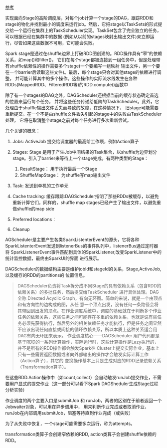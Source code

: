 [参考](https://waltyou.github.io/Mastering-Apache-Spark-Core-7-Services-DAGScheduler/)

实现面向Stage的高阶调度层，对每个job计算一个stage的DAG，跟踪RDD和stage的物化并找到最小的调度来运行job。然后，它把stage以TaskSets的形式提交给一个运行在集群上的TaskScheduler实现。TaskSet包含了完全独立的任务，可以根据已经在集群中的数据 (例如从以前的stages映射出输出文件)来立即运行，尽管如果这些数据不可用，它可能会失败。


Spark stage是通过在shuffle边界上打破RDD图创建的。RDD操作具有“窄”的依赖关系，如map()和filter()，
它们在每个stage都被连接到一组任务中，但是处理带有shuffle依赖性的操作需要多个stage(一个要编写一组映射
输出文件，另一个要在一个barrier后读取这些文件)。最后，每个stage只会对其他stage的依赖进行调整，
并可能计算其中的多个操作。这些操作的实际流水线发生在各种RDDs(MappedRDD、FilteredRDD等)的RDD.compute()函数中


除了有一个stages的DAG之外，DAGScheduler还根据当前的缓存状态确定首选的位置来运行每个任务，
并将这些任务传递给低阶的TaskScheduler。此外，它处理由于shuffle输出文件丢失而导致的故障，在这种情况下，
旧stage可能需要重新提交。在一个不是由shuffle文件丢失引起的stage中的失败由TaskScheduler处理，
它将在取消整个stage之前对每个任务进行多次重新尝试。

几个关键的概念：

1. Jobs:   ActiveJob 提交给调度器的最高阶工作项，例如Action算子

2. Stages: Stage 是用于产生Job中间结果的Task集合，以shuffle为边界划分stage。引入了barrier来等待上一个stage完成。有两种类型的Stage：

   1. ResultStage： 用于执行最后一个Stage
   2. ShuffleMapStage： 为shuffle写map输出文件

3. Task:  发送到单机的工作单元

4. Cache tracking: 缓存跟踪:DAGScheduler指明了那些RDDs被缓存，以避免重新计算它们，同样的，shuffle map stages已经产生了输出文件，以避免重做shuffle的map side
5. Preferred locations： 
6. Cleanup

AGScheduler是主要产生各类SparkListenterEvent的源头，它将各种SparkListenterEvent发送到listenerBus的事件队列中，listenerBus通过定时器将
 SparkListenerEvent事件匹配到具体的SparkListener,改变SparkListener中的统计监控数据，最终由SparkUI的界面
 进行展示。

   DAGScheduler的数据结构主要是维护jobId和stageId的关系，Stage,ActiveJob,以及缓存的RDD的partitions的
位置信息。

>  DAGScheduler负责将Task拆分成不同Stage的具有依赖关系（包含RDD的依赖关系）的多批任务，然后提交给TaskScheduler
> 进行具体处理。DAG全称 Directed Acyclic Graph，有向无环图。简单的来说，就是一个由顶点和有方向性的边构成的图，从任
> 意一个顶点出发，没有任何一条路径会将其带回到出发的顶点。在作业调度系统中，调度的基础就在于判断多个作业任务的依赖关系，这些任务之间可能存在多重的依赖关系，也就是说有些任务必须先获得执行，然后另外的相关依赖任务才能执行，但是任务之间显然不应该出现任何直接或间接的循环依赖关系，所以本质上这种关系适合用DAG有向无环图来表示。
> 作业调度核心——DAGScheduler
>    用户代码都是基于RDD的一系列计算操作，实际运行时，这些计算操作是Lazy执行的，并不是所有的RDD操作都会触发Spark往
>  Cluster上提交实际作业，基本上只有一些需要返回数据或者向外部输出的操作才会触发实际计算工作（Action算子），其它的
>  变换操作基本上只是生成对应的RDD记录依赖关系（Transformation算子）。

 在这些RDD.Action操作中（如count,collect）会自动触发runJob提交作业，不需要用户显式的提交作业（这一部分可以看下Spark DAGSheduler生成Stage过程分析实验）

 作业调度的两个主要入口是submitJob 和 runJob，两者的区别在于前者返回一个Jobwaiter对象，可以用在异步调用中，
 用来判断作业完成或者取消作业，runJob在内部调用submitJob，阻塞等待直到作业完成（或失败）



为了从失败中恢复，一个stage可能需要多次运行，称为attempts。





transformation类算子会创建窄依赖的RDD, action类算子会创建shuffle依赖的RDD。

